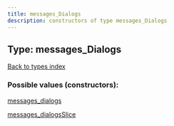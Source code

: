 ```yaml
---
title: messages_Dialogs
description: constructors of type messages_Dialogs
---
```

## Type: messages\_Dialogs  
[Back to types index](index.md)



### Possible values (constructors):

[messages\_dialogs](../constructors/messages_dialogs.md)  

[messages\_dialogsSlice](../constructors/messages_dialogsSlice.md)  

